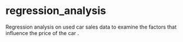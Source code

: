 # regression_analysis
Regression analysis on used car sales data to examine the factors that influence the price of the car .
